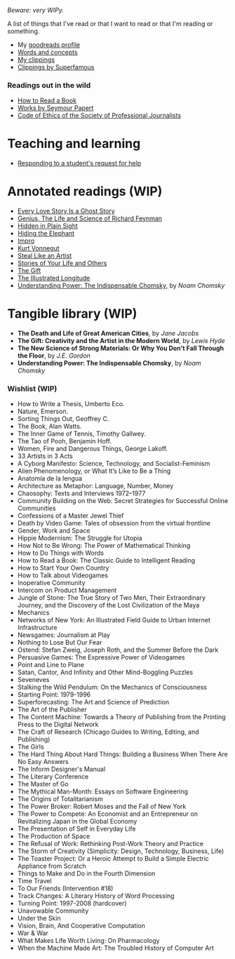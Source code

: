 *Beware: very WIPy.*

A list of things that I've read or that I want to read or that I'm reading or something.

- My [goodreads profile](https://www.goodreads.com/user/show/5987858-javier)
- [Words and concepts](words.md)
- [My clippings](clippings.md)
- [Clippings by Superfamous](http://clippings.superfamous.com)

### Readings out in the wild

- [How to Read a Book](http://pne.people.si.umich.edu/PDF/howtoread.pdf)
- [Works by Seymour Papert](http://www.papert.org/works.html)
- [Code of Ethics of the Society of Professional Journalists](http://www.spj.org/ethicscode.asp)

# Teaching and learning

- [Responding to a student's request for help](https://maryrosecook.com/blog/post/responding-to-a-students-request-for-help)

# Annotated readings (WIP)

- [Every Love Story Is a Ghost Story](library/every-love-story-is-a-ghost-story.md)
- [Genius, The Life and Science of Richard Feynman](library/genius.md)
- [Hidden in Plain Sight](library/hidden-in-plain-sight.md)
- [Hiding the Elephant](library/hiding-the-elephant.md)
- [Impro](library/impro.md)
- [Kurt Vonnegut](library/kurt-vonnegut.md)
- [Steal Like an Artist](library/steal-like-an-artist.md)
- [Stories of Your Life and Others](library/stories-of-your-life-and-others.md)
- [The Gift](library/the-gift.md)
- [The Illustrated Longitude](library/the-illustrated-longitude.md)
- [Understanding Power: The Indispensable Chomsky](library/understanding-power.md), by *Noam Chomsky*

# Tangible library (WIP)

- **The Death and Life of Great American Cities**, by *Jane Jacobs*
- **The Gift: Creativity and the Artist in the Modern World**, by *Lewis Hyde*
- **The New Science of Strong Materials: Or Why You Don't Fall Through the Floor**, by *J.E. Gordon*
- **Understanding Power: The Indispensable Chomsky**, by *Noam Chomsky*

### Wishlist (WIP)

- How to Write a Thesis, Umberto Eco.
- Nature, Emerson.
- Sorting Things Out, Geoffrey C.
- The Book, Alan Watts.
- The Inner Game of Tennis, Timothy Gallwey.
- The Tao of Pooh, Benjamin Hoff.
- Women, Fire and Dangerous Things, George Lakoff.
- 33 Artists in 3 Acts
- A Cyborg Manifesto: Science, Technology, and Socialist-Feminism
- Alien Phenomenology, or What It’s Like to Be a Thing
- Anatomía de la lengua
- Architecture as Metaphor: Language, Number, Money
- Chaosophy: Texts and Interviews 1972–1977
- Community Building on the Web: Secret Strategies for Successful Online Communities
- Confessions of a Master Jewel Thief
- Death by Video Game: Tales of obsession from the virtual frontline
- Gender, Work and Space
- Hippie Modernism: The Struggle for Utopia
- How Not to Be Wrong: The Power of Mathematical Thinking
- How to Do Things with Words
- How to Read a Book: The Classic Guide to Intelligent Reading
- How to Start Your Own Country
- How to Talk about Videogames
- Inoperative Community
- Intercom on Product Management
- Jungle of Stone: The True Story of Two Men, Their Extraordinary Journey, and the Discovery of the Lost Civilization of the Maya
- Mechanics
- Networks of New York: An Illustrated Field Guide to Urban Internet Infrastructure
- Newsgames: Journalism at Play
- Nothing to Lose But Our Fear
- Ostend: Stefan Zweig, Joseph Roth, and the Summer Before the Dark
- Persuasive Games: The Expressive Power of Videogames
- Point and Line to Plane
- Satan, Cantor, And Infinity and Other Mind-Boggling Puzzles
- Seveneves
- Stalking the Wild Pendulum: On the Mechanics of Consciousness
- Starting Point: 1979-1996
- Superforecasting: The Art and Science of Prediction
- The Art of the Publisher
- The Content Machine: Towards a Theory of Publishing from the Printing Press to the Digital Network
- The Craft of Research (Chicago Guides to Writing, Editing, and Publishing)
- The Girls
- The Hard Thing About Hard Things: Building a Business When There Are No Easy Answers
- The Inform Designer's Manual
- The Literary Conference
- The Master of Go
- The Mythical Man-Month: Essays on Software Engineering
- The Origins of Totalitarianism
- The Power Broker: Robert Moses and the Fall of New York
- The Power to Compete: An Economist and an Entrepreneur on Revitalizing Japan in the Global Economy
- The Presentation of Self in Everyday Life
- The Production of Space
- The Refusal of Work: Rethinking Post-Work Theory and Practice
- The Storm of Creativity (Simplicity: Design, Technology, Business, Life)
- The Toaster Project: Or a Heroic Attempt to Build a Simple Electric Appliance from Scratch
- Things to Make and Do in the Fourth Dimension
- Time Travel
- To Our Friends (Intervention #18)
- Track Changes: A Literary History of Word Processing
- Turning Point: 1997-2008 (hardcover)
- Unavowable Community
- Under the Skin
- Vision, Brain, And Cooperative Computation
- War & War
- What Makes Life Worth Living: On Pharmacology
- When the Machine Made Art: The Troubled History of Computer Art
